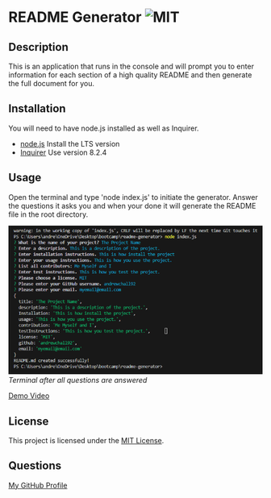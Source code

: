 # README Generator ![MIT](https://img.shields.io/badge/MIT-blue)

## Description
This is an application that runs in the console and will prompt you to enter information for each section of a high quality README and then generate the full document for you.

## Installation
You will need to have node.js installed as well as Inquirer.
- [node.js](https://nodejs.org/en) Install the LTS version
- [Inquirer](https://www.npmjs.com/package/inquirer#documentation) Use version 8.2.4

## Usage
Open the terminal and type 'node index.js' to initiate the generator. Answer the questions it asks you and when your done it will generate the README file in the root directory.

![Preview of terminal when all questions have been answered](./images/questions.png)
*Terminal after all questions are answered*

[Demo Video](https://drive.google.com/file/d/10QoWyKrllv8vVQG8e6-r5S-BeQC7_Yan/view)

## License
This project is licensed under the [MIT License](LICENSE).

## Questions

[My GitHub Profile](https://github.com/Andrewchall92)